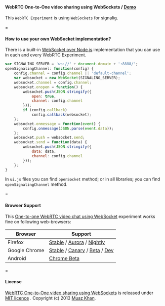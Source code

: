 #### WebRTC One-to-One video sharing using WebSockets / [Demo](https://www.webrtc-experiment.com/websocket/)

This `WebRTC Experiment` is using `WebSockets` for signalig.

=

#### How to use your own WebSocket implementation?

There is a built-in [WebSocket over Node.js](https://github.com/muaz-khan/WebRTC-Experiment/blob/master/websocket-over-nodejs) implementation that you can use in each and every WebRTC Experiment.

```javascript
var SIGNALING_SERVER = 'ws://' + document.domain + ':8888/';
openSignalingChannel: function(config) {
    config.channel = config.channel || 'default-channel';
    var websocket = new WebSocket(SIGNALING_SERVER);
    websocket.channel = config.channel;
    websocket.onopen = function() {
        websocket.push(JSON.stringify({
            open: true,
            channel: config.channel
        }));
        if (config.callback)
            config.callback(websocket);
    };
    websocket.onmessage = function(event) {
        config.onmessage(JSON.parse(event.data));
    };
    websocket.push = websocket.send;
    websocket.send = function(data) {
        websocket.push(JSON.stringify({
            data: data,
            channel: config.channel
        }));
    };
}
```

In `ui.js` files you can find `openSocket` method; or in all libraries; you can find `openSignalingChannel` method.

=

#### Browser Support

This [One-to-one WebRTC video chat using WebSocket](https://www.webrtc-experiment.com/websocket/) experiment works fine on following web-browsers:

| Browser        | Support           |
| ------------- |-------------|
| Firefox | [Stable](http://www.mozilla.org/en-US/firefox/new/) / [Aurora](http://www.mozilla.org/en-US/firefox/aurora/) / [Nightly](http://nightly.mozilla.org/) |
| Google Chrome | [Stable](https://www.google.com/intl/en_uk/chrome/browser/) / [Canary](https://www.google.com/intl/en/chrome/browser/canary.html) / [Beta](https://www.google.com/intl/en/chrome/browser/beta.html) / [Dev](https://www.google.com/intl/en/chrome/browser/index.html?extra=devchannel#eula) |
| Android | [Chrome Beta](https://play.google.com/store/apps/details?id=com.chrome.beta&hl=en) |

=

#### License

[WebRTC One-to-One video sharing using WebSockets](https://www.webrtc-experiment.com/websocket/) is released under [MIT licence](https://www.webrtc-experiment.com/licence/) . Copyright (c) 2013 [Muaz Khan](https://plus.google.com/100325991024054712503).
